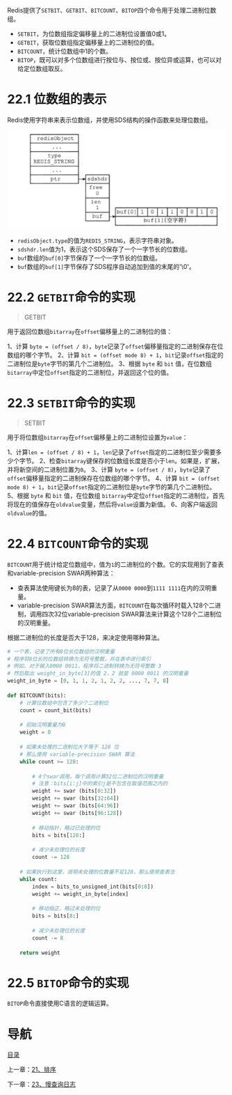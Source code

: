 Redis提供了`SETBIT`、`GETBIT`、`BITCOUNT`、`BITOP`四个命令用于处理二进制位数组。

- `SETBIT`，为位数组指定偏移量上的二进制位设置值0或1。
- `GETBIT`，获取位数组指定偏移量上的二进制位的值。
- `BITCOUNT`，统计位数组中1的个数。
- `BITOP`，既可以对多个位数组进行按位与、按位或、按位异或运算，也可以对给定位数组取反。

# 22.1 位数组的表示

Redis使用字符串来表示位数组，并使用SDS结构的操作函数来处理位数组。

![](img/chap22/img0.png)

- `redisObject.type`的值为`REDIS_STRING`，表示字符串对象。
- `sdshdr.len`值为1，表示这个SDS保存了一个一字节长的位数组。
- `buf`数组的`buf[0]`字节保存了一个一字节长的位数组。
- `buf`数组的`buf[1]`字节保存了SDS程序自动追加到值的末尾的'\0'。


# 22.2 `GETBIT`命令的实现

> GETBIT <bitarray> <offset>

用于返回位数组`bitarray`在`offset`偏移量上的二进制位的值：

1、计算 `byte = (offset / 8)`，`byte`记录了`offset`偏移量指定的二进制保存在位数组的哪个字节。
2、计算 `bit = (offset mode 8) + 1`，`bit`记录`offset`指定的二进制位是`byte`字节的第几个二进制位。
3、根据 `byte` 和 `bit` 值，在位数组 `bitarray`中定位`offset`指定的二进制位，并返回这个位的值。

# 22.3 `SETBIT`命令的实现

> SETBIT <bitarray> <offset> <value>

用于将位数组`bitarray`在`offset`偏移量上的二进制位设置为`value`：

1、计算`len = (offset / 8) + 1`，`len`记录了`offset`指定的二进制位至少需要多少个字节。
2、检查`bitarray`键保存的位数组长度是否小于`len`。如果是，扩展，并将新空间的二进制位置为`0`。
3、计算 `byte = (offset / 8)`，`byte`记录了`offset`偏移量指定的二进制保存在位数组的哪个字节。
4、计算  `bit = (offset mode 8) + 1`，`bit`记录`offset`指定的二进制位是`byte`字节的第几个二进制位。
5、根据 `byte` 和 `bit` 值，在位数组 `bitarray`中定位`offset`指定的二进制位，首先将现在的值保存在`oldvalue`变量，然后将`value`设置为新值。
6、向客户端返回`oldvalue`的值。

# 22.4 `BITCOUNT`命令的实现

`BITCOUNT`用于统计给定位数组中，值为`1`的二进制位的个数。它的实现用到了查表和variable-precision SWAR两种算法：

- 查表算法使用键长为8的表，记录了从`0000 0000`到`1111 1111`在内的汉明重量。
- variable-precision SWAR算法方面，`BITCOUNT`在每次循环时载入128个二进制，调用四次32位variable-precision SWAR算法来计算这个128个二进制位的汉明重量。

根据二进制位的长度是否大于128，来决定使用哪种算法。

```python
# 一个表，记录了所有8位长位数组的汉明重量
# 程序将8位长的位数组转换为无符号整数，并在表中进行索引
# 例如，对于输入0000 0011，程序将二进制转换为无符号整数 3
# 然后取出 weight_in_byte[3]的值 2，2 就是 0000 0011 的汉明重量
weight_in_byte = [0, 1, 1, 2, 1, 2, 2, ..., 7, 7, 8]

def BITCOUNT(bits):
    # 计算位数组中包含了多少个二进制位
    count = count_bit(bits)
    
    # 初始汉明重量为0
    weight = 0
    
    # 如果未处理的二进制位大于等于 128 位
    # 那么使用 variable-precision SWAR 算法
    while count >= 128:
        
        # 4个swar调用，每个调用计算32位二进制位的汉明重量
        # 注意：bits[i:j]中的索引j是不包含在取值范围之内的
        weight += swar (bits[0:32])
        weight += swar (bits[32:64])
        weight += swar (bits[64:96])
        weight += swar (bits[96:128])
        
        # 移动指针，略过已处理的位
        bits = bits[128:]
        
        # 减少未处理位的长度
        count -= 128
       
    # 如果执行到这里，说明未处理的位数量不足128，那么使用查表法
    while count:
        index = bits_to_unsigned_int(bits[0:8])
        weight += weight_in_byte[index]
        
        # 移动指正，略过未处理的位
        bits = bits[8:]
        
        # 减少未处理位的长度
        count -= 8
        
    return weight
```

# 22.5 `BITOP`命令的实现

`BITOP`命令直接使用C语言的逻辑运算。

# 导航

[目录](README.md)

上一章：[21、排序](21、排序.md)

下一章：[23、慢查询日志](23、慢查询日志.md)
